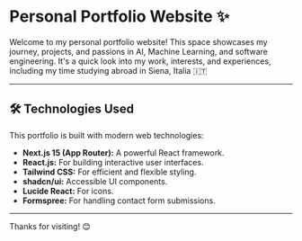 # Personal Portfolio Website ✨

Welcome to my personal portfolio website! This space showcases my journey, projects, and passions in AI, Machine Learning, and software engineering. It's a quick look into my work, interests, and experiences, including my time studying abroad in Siena, Italia 🇮🇹

---

## 🛠️ Technologies Used

This portfolio is built with modern web technologies:

*   **Next.js 15 (App Router):** A powerful React framework.
*   **React.js:** For building interactive user interfaces.
*   **Tailwind CSS:** For efficient and flexible styling.
*   **shadcn/ui:** Accessible UI components.
*   **Lucide React:** For icons.
*   **Formspree:** For handling contact form submissions.

---

Thanks for visiting! 😊